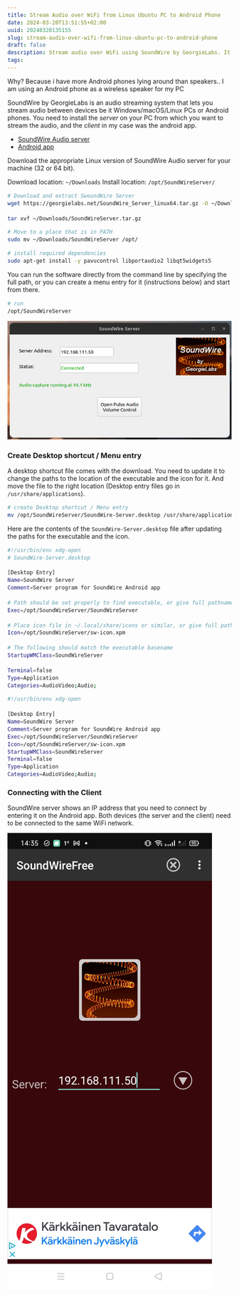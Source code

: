 ```yaml
---
title: Stream Audio over WiFi from Linux Ubuntu PC to Android Phone
date: 2024-03-20T13:51:55+02:00
uuid: 20240320135155
slug: stream-audio-over-wifi-from-linux-ubuntu-pc-to-android-phone
draft: false
description: Stream audio over WiFi using SoundWire by GeorgieLabs. It comes with a server that you install on your Linux machine and an Android app for your phone
tags: 
---
```


Why?
Because i have more Android phones lying around than speakers.. I am using an Android phone as a wireless speaker for my PC

SoundWire by GeorgieLabs is an audio streaming system that lets you stream audio between devices be it Windows/macOS/Linux PCs or Android phones. You need to install the _server_ on your PC from which you want to stream the audio, and the _client_ in my case was the android app.

- [SoundWire Audio server](https://georgielabs.net/) 
- [Android app](https://play.google.com/store/apps/details?id=com.georgie.SoundWireFree)


Download the appropriate Linux version of SoundWire Audio server for your machine (32 or 64 bit).

Download location: `~/Downloads`
Install location: `/opt/SoundWireServer/`

```bash
# Download and extract SwoundWire Server
wget https://georgielabs.net/SoundWire_Server_linux64.tar.gz -O ~/Downloads/SoundWireServer.tar.gz

tar xvf ~/Downloads/SoundWireServer.tar.gz
```

```bash
# Move to a place that is in PATH
sudo mv ~/Downloads/SoundWireServer /opt/
```

```bash
# install required dependencies
sudo apt-get install -y pavucontrol libportaudio2 libqt5widgets5
```

You can run the software directly from the command line by specifying the full path, or you can create a menu entry for it (instructions below) and start from there. 

```bash
# run
/opt/SoundWireServer 
```

![SoundWire Server on Ubuntu](./images/soundwire_server.png)

### Create Desktop shortcut / Menu entry
A desktop shortcut file comes with the download. You need to update it to change the paths to the location of the executable and the icon for it. And move the file to the right location (Desktop entry files go in `/usr/share/applications`).

```bash
# create Desktop shortcut / Menu entry
mv /opt/SoundWireServer/SoundWire-Server.desktop /usr/share/applications 
```

Here are the contents of the `SoundWire-Server.desktop` file after updating the paths for the executable and the icon.

```bash
#!/usr/bin/env xdg-open
# SoundWire-Server.desktop

[Desktop Entry]
Name=SoundWire Server
Comment=Server program for SoundWire Android app

# Path should be set properly to find executable, or give full pathname here
Exec=/opt/SoundWireServer/SoundWireServer

# Place icon file in ~/.local/share/icons or similar, or give full pathname
Icon=/opt/SoundWireServer/sw-icon.xpm

# The following should match the executable basename
StartupWMClass=SoundWireServer

Terminal=false
Type=Application
Categories=AudioVideo;Audio;
```

```bash
#!/usr/bin/env xdg-open

[Desktop Entry]
Name=SoundWire Server
Comment=Server program for SoundWire Android app
Exec=/opt/SoundWireServer/SoundWireServer
Icon=/opt/SoundWireServer/sw-icon.xpm
StartupWMClass=SoundWireServer
Terminal=false
Type=Application
Categories=AudioVideo;Audio;
```

### Connecting with the Client
SoundWire server shows an IP address that you need to connect by entering it on the Android app. Both devices (the server and the client) need to be connected to the same WiFi network.

![SoundWire Client on Android](./images/soundwire_client.jpg)